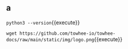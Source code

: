## a

`python3 --version`{{execute}}

`wget https://github.com/towhee-io/towhee-docs/raw/main/static/img/logo.png`{{execute}}
